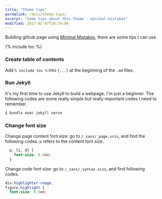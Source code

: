 ```yaml
---
title: "Theme tips"
permalink: /docs/theme-tips/
excerpt: "Some tips about this theme - minimal-mistakes"
modified: 2017-02-07T10:34:06
---
```


Building github page using [Minimal Mistakes](https://mmistakes.github.io/minimal-mistakes/), there are some tips I can use.

{% include toc %}

### Create table of contents

Add `% include toc %` into `{...}` at the beginning of the `.md` files.

### Run Jekyll

It's my first time to use Jekyll to build a webpage. I'm just a beginner. The following codes are some really simple but really important codes I need to remember.

```bash
$ bundle exec jekyll serve
```

### Change font size

Change page content font size: go to `/_sass/_page.scss`, and find the following codes. `p` refers to the content font size.
```css
  p, li, dl {
    font-size: 0.8em;
  }
```

Change code font size: go to `/_sass/_syntax.scss`, and find following codes.
```css
div.highlighter-rouge,
figure.highlight {
  font-size: 0.5em;
```
